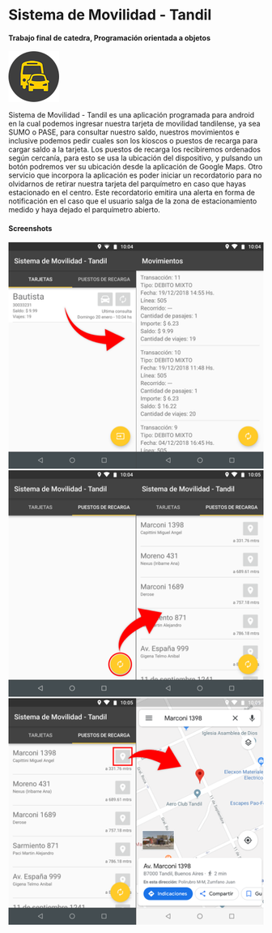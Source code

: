 # Sistema de Movilidad - Tandil
#### Trabajo final de catedra, Programación orientada a objetos


![app_icon](/screenshots/app-icon-100.png)


Sistema de Movilidad - Tandil es una aplicación programada para android en la cual podemos ingresar nuestra tarjeta de movilidad tandilense, ya sea SUMO o PASE, para consultar nuestro saldo, nuestros movimientos e inclusive podemos pedir cuales son los kioscos o puestos de recarga para cargar saldo a la tarjeta. Los puestos de recarga los recibiremos ordenados según cercanía, para esto se usa la ubicación del dispositivo, y pulsando un botón podremos ver su ubicación desde la aplicación de Google Maps. Otro servicio que incorpora la aplicación es poder iniciar un recordatorio para no olvidarnos de retirar nuestra tarjeta del parquímetro en caso que hayas estacionado en el centro. Este recordatorio emitira una alerta en forma de notificación en el caso que el usuario salga de la zona de estacionamiento medido y haya dejado el parquímetro abierto.




#### Screenshots
![screenshot-1](/screenshots/screenshot-1.png)
![screenshot-2](/screenshots/screenshot-2.png)
![screenshot-3](/screenshots/screenshot-3.png)
